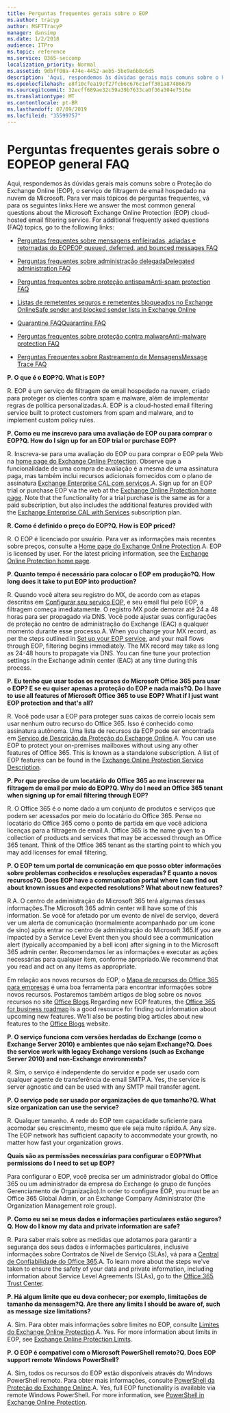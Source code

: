 ```yaml
---
title: Perguntas frequentes gerais sobre o EOP
ms.author: tracyp
author: MSFTTracyP
manager: dansimp
ms.date: 1/2/2018
audience: ITPro
ms.topic: reference
ms.service: O365-seccomp
localization_priority: Normal
ms.assetid: 9dbff00a-474e-4452-aeb5-5be9a6b8c6d5
description: 'Aqui, respondemos às dúvidas gerais mais comuns sobre o Proteção do Exchange Online (EOP), o serviço de filtragem de email hospedado na nuvem da Microsoft. Para ver mais tópicos de perguntas frequentes, vá para os seguintes links:'
ms.openlocfilehash: e8f10cfea19cf27fcb6c676c1eff301a87486679
ms.sourcegitcommit: 32ecff689ae32c59a39b7633ca0f36a304e7516e
ms.translationtype: MT
ms.contentlocale: pt-BR
ms.lasthandoff: 07/09/2019
ms.locfileid: "35599757"
---
```

# <a name="eop-general-faq"></a><span data-ttu-id="3cf91-104">Perguntas frequentes gerais sobre o EOP</span><span class="sxs-lookup"><span data-stu-id="3cf91-104">EOP general FAQ</span></span>

<span data-ttu-id="3cf91-p102">Aqui, respondemos às dúvidas gerais mais comuns sobre o Proteção do Exchange Online (EOP), o serviço de filtragem de email hospedado na nuvem da Microsoft. Para ver mais tópicos de perguntas frequentes, vá para os seguintes links:</span><span class="sxs-lookup"><span data-stu-id="3cf91-p102">Here we answer the most common general questions about the Microsoft Exchange Online Protection (EOP) cloud-hosted email filtering service. For additional frequently asked questions (FAQ) topics, go to the following links:</span></span>
  
- [<span data-ttu-id="3cf91-107">Perguntas frequentes sobre mensagens enfileiradas, adiadas e retornadas do EOP</span><span class="sxs-lookup"><span data-stu-id="3cf91-107">EOP queued, deferred, and bounced messages FAQ</span></span>](eop-queued-deferred-and-bounced-messages-faq.md)
    
- [<span data-ttu-id="3cf91-108">Perguntas frequentes sobre administração delegada</span><span class="sxs-lookup"><span data-stu-id="3cf91-108">Delegated administration FAQ</span></span>](delegated-administration-faq.md)
    
- [<span data-ttu-id="3cf91-109">Perguntas frequentes sobre proteção antispam</span><span class="sxs-lookup"><span data-stu-id="3cf91-109">Anti-spam protection FAQ</span></span>](../anti-spam-protection-faq.md)
    
- [<span data-ttu-id="3cf91-110">Listas de remetentes seguros e remetentes bloqueados no Exchange Online</span><span class="sxs-lookup"><span data-stu-id="3cf91-110">Safe sender and blocked sender lists in Exchange Online</span></span>](../safe-sender-and-blocked-sender-lists-faq.md)
    
- [<span data-ttu-id="3cf91-111">Quarantine FAQ</span><span class="sxs-lookup"><span data-stu-id="3cf91-111">Quarantine FAQ</span></span>](../quarantine-faq.md)
    
- [<span data-ttu-id="3cf91-112">Perguntas frequentes sobre proteção contra malware</span><span class="sxs-lookup"><span data-stu-id="3cf91-112">Anti-malware protection FAQ </span></span>](../anti-malware-protection-faq-eop.md)
    
- [<span data-ttu-id="3cf91-113">Perguntas Frequentes sobre Rastreamento de Mensagens</span><span class="sxs-lookup"><span data-stu-id="3cf91-113">Message Trace FAQ</span></span>](http://technet.microsoft.com/library/aa49e3f9-a5b1-4410-aac2-ddbbf3f5bfb2.aspx)
    
 <span data-ttu-id="3cf91-114">**P. O que é o EOP?**</span><span class="sxs-lookup"><span data-stu-id="3cf91-114">**Q. What is EOP?**</span></span>
  
<span data-ttu-id="3cf91-p103">R. EOP é um serviço de filtragem de email hospedado na nuvem, criado para proteger os clientes contra spam e malware, além de implementar regras de política personalizadas.</span><span class="sxs-lookup"><span data-stu-id="3cf91-p103">A. EOP is a cloud-hosted email filtering service built to protect customers from spam and malware, and to implement custom policy rules.</span></span>
  
 <span data-ttu-id="3cf91-117">**P. Como eu me inscrevo para uma avaliação do EOP ou para comprar o EOP?**</span><span class="sxs-lookup"><span data-stu-id="3cf91-117">**Q. How do I sign up for an EOP trial or purchase EOP?**</span></span>
  
<span data-ttu-id="3cf91-p104">R. Inscreva-se para uma avaliação do EOP ou para comprar o EOP pela Web na [home page do Exchange Online Protection](https://go.microsoft.com/fwlink/p/?LinkId=279912). Observe que a funcionalidade de uma compra de avaliação é a mesma de uma assinatura paga, mas também inclui recursos adicionais fornecidos com o plano de assinatura [Exchange Enterprise CAL com serviços](https://go.microsoft.com/fwlink/p/?LinkId=320619).</span><span class="sxs-lookup"><span data-stu-id="3cf91-p104">A. Sign up for an EOP trial or purchase EOP via the web at the [Exchange Online Protection home page](https://go.microsoft.com/fwlink/p/?LinkId=279912). Note that the functionality for a trial purchase is the same as for a paid subscription, but also includes the additional features provided with the [Exchange Enterprise CAL with Services](https://go.microsoft.com/fwlink/p/?LinkId=320619) subscription plan.</span></span> 
  
 <span data-ttu-id="3cf91-121">**R. Como é definido o preço do EOP?**</span><span class="sxs-lookup"><span data-stu-id="3cf91-121">**Q. How is EOP priced?**</span></span>
  
<span data-ttu-id="3cf91-p105">R. O EOP é licenciado por usuário. Para ver as informações mais recentes sobre preços, consulte a [Home page do Exchange Online Protection](https://go.microsoft.com/fwlink/p/?LinkId=279912).</span><span class="sxs-lookup"><span data-stu-id="3cf91-p105">A. EOP is licensed by user. For the latest pricing information, see the [Exchange Online Protection home page](https://go.microsoft.com/fwlink/p/?LinkId=279912).</span></span>
  
 <span data-ttu-id="3cf91-125">**P. Quanto tempo é necessário para colocar o EOP em produção?**</span><span class="sxs-lookup"><span data-stu-id="3cf91-125">**Q. How long does it take to put EOP into production?**</span></span>
  
<span data-ttu-id="3cf91-p106">R. Quando você altera seu registro do MX, de acordo com as etapas descritas em [Configurar seu serviço EOP](set-up-your-eop-service.md), e seu email flui pelo EOP, a filtragem começa imediatamente. O registro MX pode demorar até 24 a 48 horas para ser propagado via DNS. Você pode ajustar suas configurações de proteção no centro de administração do Exchange (EAC) a qualquer momento durante esse processo.</span><span class="sxs-lookup"><span data-stu-id="3cf91-p106">A. When you change your MX record, as per the steps outlined in [Set up your EOP service](set-up-your-eop-service.md), and your mail flows through EOP, filtering begins immediately. The MX record may take as long as 24-48 hours to propagate via DNS. You can fine tune your protection settings in the Exchange admin center (EAC) at any time during this process.</span></span>
  
 <span data-ttu-id="3cf91-130">**P. Eu tenho que usar todos os recursos do Microsoft Office 365 para usar o EOP? E se eu quiser apenas a proteção do EOP e nada mais?**</span><span class="sxs-lookup"><span data-stu-id="3cf91-130">**Q. Do I have to use all features of Microsoft Office 365 to use EOP? What if I just want EOP protection and that's all?**</span></span>
  
<span data-ttu-id="3cf91-p107">R. Você pode usar a EOP para proteger suas caixas de correio locais sem usar nenhum outro recurso do Office 365. Isso é conhecido como assinatura autônoma. Uma lista de recursos da EOP pode ser encontrada em [Serviço de Descrição da Proteção do Exchange Online](https://go.microsoft.com/fwlink/p/?LinkId=320619).</span><span class="sxs-lookup"><span data-stu-id="3cf91-p107">A. You can use EOP to protect your on-premises mailboxes without using any other features of Office 365. This is known as a standalone subscription. A list of EOP features can be found in the [Exchange Online Protection Service Description](https://go.microsoft.com/fwlink/p/?LinkId=320619).</span></span>
  
 <span data-ttu-id="3cf91-135">**P. Por que preciso de um locatário do Office 365 ao me inscrever na filtragem de email por meio do EOP?**</span><span class="sxs-lookup"><span data-stu-id="3cf91-135">**Q. Why do I need an Office 365 tenant when signing up for email filtering through EOP?**</span></span>
  
<span data-ttu-id="3cf91-p108">R. O Office 365 é o nome dado a um conjunto de produtos e serviços que podem ser acessados por meio do locatário do Office 365. Pense no locatário do Office 365 como o ponto de partida em que você adiciona licenças para a filtragem de email.</span><span class="sxs-lookup"><span data-stu-id="3cf91-p108">A. Office 365 is the name given to a collection of products and services that may be accessed through an Office 365 tenant. Think of the Office 365 tenant as the starting point to which you may add licenses for email filtering.</span></span>
  
 <span data-ttu-id="3cf91-139">**P. O EOP tem um portal de comunicação em que posso obter informações sobre problemas conhecidos e resoluções esperadas? E quanto a novos recursos?**</span><span class="sxs-lookup"><span data-stu-id="3cf91-139">**Q. Does EOP have a communication portal where I can find out about known issues and expected resolutions? What about new features?**</span></span>
  
<span data-ttu-id="3cf91-140">R.</span><span class="sxs-lookup"><span data-stu-id="3cf91-140">A.</span></span> <span data-ttu-id="3cf91-141">O centro de administração do Microsoft 365 terá algumas dessas informações.</span><span class="sxs-lookup"><span data-stu-id="3cf91-141">The Microsoft 365 admin center will have some of this information.</span></span> <span data-ttu-id="3cf91-142">Se você for afetado por um evento de nível de serviço, deverá ver um alerta de comunicação (normalmente acompanhado por um ícone de sino) após entrar no centro de administração do Microsoft 365.</span><span class="sxs-lookup"><span data-stu-id="3cf91-142">If you are impacted by a Service Level Event then you should see a communication alert (typically accompanied by a bell icon) after signing in to the Microsoft 365 admin center.</span></span> <span data-ttu-id="3cf91-143">Recomendamos ler as informações e executar as ações necessárias para qualquer item, conforme apropriado.</span><span class="sxs-lookup"><span data-stu-id="3cf91-143">We recommend that you read and act on any items as appropriate.</span></span>
  
<span data-ttu-id="3cf91-p110">Em relação aos novos recursos do EOP, o [Mapa de recursos do Office 365 para empresas](https://office.microsoft.com/en-us/products/office-365-roadmap-FX104343353.aspx) é uma boa ferramenta para encontrar informações sobre novos recursos. Postaremos também artigos de blog sobre os novos recursos no site [Office Blogs](https://go.microsoft.com/fwlink/p/?LinkId=392724).</span><span class="sxs-lookup"><span data-stu-id="3cf91-p110">Regarding new EOP features, the [Office 365 for business roadmap](https://office.microsoft.com/en-us/products/office-365-roadmap-FX104343353.aspx) is a good resource for finding out information about upcoming new features. We'll also be posting blog articles about new features to the [Office Blogs](https://go.microsoft.com/fwlink/p/?LinkId=392724) website.</span></span> 
  
 <span data-ttu-id="3cf91-146">**P. O serviço funciona com versões herdadas do Exchange (como o Exchange Server 2010) e ambientes que não sejam Exchange?**</span><span class="sxs-lookup"><span data-stu-id="3cf91-146">**Q. Does the service work with legacy Exchange versions (such as Exchange Server 2010) and non-Exchange environments?**</span></span>
  
<span data-ttu-id="3cf91-p111">R. Sim, o serviço é independente do servidor e pode ser usado com qualquer agente de transferência de email SMTP.</span><span class="sxs-lookup"><span data-stu-id="3cf91-p111">A. Yes, the service is server agnostic and can be used with any SMTP mail transfer agent.</span></span>
  
 <span data-ttu-id="3cf91-149">**P. O serviço pode ser usado por organizações de que tamanho?**</span><span class="sxs-lookup"><span data-stu-id="3cf91-149">**Q. What size organization can use the service?**</span></span>
  
<span data-ttu-id="3cf91-p112">R. Qualquer tamanho. A rede do EOP tem capacidade suficiente para acomodar seu crescimento, mesmo que ele seja muito rápido.</span><span class="sxs-lookup"><span data-stu-id="3cf91-p112">A. Any size. The EOP network has sufficient capacity to accommodate your growth, no matter how fast your organization grows.</span></span>
  
 <span data-ttu-id="3cf91-153">**Quais são as permissões necessárias para configurar o EOP?**</span><span class="sxs-lookup"><span data-stu-id="3cf91-153">**What permissions do I need to set up EOP?**</span></span>
  
<span data-ttu-id="3cf91-154">Para configurar o EOP, você precisa ser um administrador global do Office 365 ou um administrador da empresa do Exchange (o grupo de funções Gerenciamento de Organização).</span><span class="sxs-lookup"><span data-stu-id="3cf91-154">In order to configure EOP, you must be an Office 365 Global Admin, or an Exchange Company Administrator (the Organization Management role group).</span></span>
  
 <span data-ttu-id="3cf91-155">**P. Como eu sei se meus dados e informações particulares estão seguros?**</span><span class="sxs-lookup"><span data-stu-id="3cf91-155">**Q. How do I know my data and private information are safe?**</span></span>
  
<span data-ttu-id="3cf91-p113">R. Para saber mais sobre as medidas que adotamos para garantir a segurança dos seus dados e informações particulares, inclusive informações sobre Contratos de Nível de Serviço (SLAs), vá para a [Central de Confiabilidade do Office 365](https://go.microsoft.com/fwlink/p/?LinkId=285405).</span><span class="sxs-lookup"><span data-stu-id="3cf91-p113">A. To learn more about the steps we've taken to ensure the safety of your data and private information, including information about Service Level Agreements (SLAs), go to the [Office 365 Trust Center](https://go.microsoft.com/fwlink/p/?LinkId=285405).</span></span>
  
 <span data-ttu-id="3cf91-158">**P. Há algum limite que eu deva conhecer; por exemplo, limitações de tamanho da mensagem?**</span><span class="sxs-lookup"><span data-stu-id="3cf91-158">**Q. Are there any limits I should be aware of, such as message size limitations?**</span></span>
  
<span data-ttu-id="3cf91-p114">A. Sim. Para obter mais informações sobre limites no EOP, consulte [Limites do Exchange Online Protection](https://go.microsoft.com/fwlink/p/?LinkId=402617).</span><span class="sxs-lookup"><span data-stu-id="3cf91-p114">A. Yes. For more information about limits in EOP, see [Exchange Online Protection Limits](https://go.microsoft.com/fwlink/p/?LinkId=402617).</span></span> 
  
 <span data-ttu-id="3cf91-162">**P. O EOP é compatível com o Microsoft PowerShell remoto?**</span><span class="sxs-lookup"><span data-stu-id="3cf91-162">**Q. Does EOP support remote Windows PowerShell?**</span></span>
  
<span data-ttu-id="3cf91-p115">A. Sim, todos os recursos do EOP estão disponíveis através do Windows PowerShell remoto. Para obter mais informações, consulte [PowerShell da Proteção do Exchange Online](http://technet.microsoft.com/library/f7918a88-774a-405e-945b-bc2f5ee9f748.aspx).</span><span class="sxs-lookup"><span data-stu-id="3cf91-p115">A. Yes, full EOP functionality is available via remote Windows PowerShell. For more information, see [PowerShell in Exchange Online Protection](http://technet.microsoft.com/library/f7918a88-774a-405e-945b-bc2f5ee9f748.aspx).</span></span>
  

